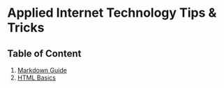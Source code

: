 # Applied Internet Technology Tips & Tricks

## Table of Content

1. [Markdown Guide](guides/markdown-guide.md)
2. [HTML Basics](guides/html-basics.md)
